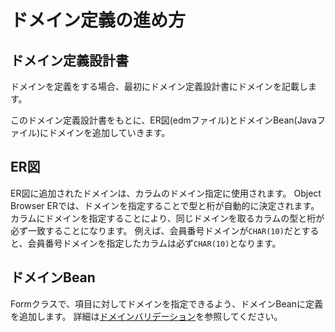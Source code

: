 # ドメイン定義の進め方

## ドメイン定義設計書

ドメインを定義をする場合、最初にドメイン定義設計書にドメインを記載します。

このドメイン定義設計書をもとに、ER図(edmファイル)とドメインBean(Javaファイル)にドメインを追加していきます。

## ER図

ER図に追加されたドメインは、カラムのドメイン指定に使用されます。
Object Browser ERでは、ドメインを指定することで型と桁が自動的に決定されます。
カラムにドメインを指定することにより、同じドメインを取るカラムの型と桁が必ず一致することになります。
例えば、会員番号ドメインが`CHAR(10)`だとすると、会員番号ドメインを指定したカラムは必ず`CHAR(10)`となります。

## ドメインBean

Formクラスで、項目に対してドメインを指定できるよう、ドメインBeanに定義を追加します。
詳細は[ドメインバリデーション](https://nablarch.github.io/docs/LATEST/doc/application_framework/application_framework/libraries/validation/bean_validation.html#bean-validation-domain-validation)を参照してください。